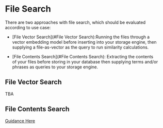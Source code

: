 # File Search

There are two approaches with file search, which should be evaluated according to use case:

- [File Vector Search](#File Vector Search):Running the files through a vector embedding model before inserting into your storage engine, then supplying a file-as-vector as the query to run similarity calculations.

- [File Contents Search](#File Contents Search): Extracting the contents of your files before storing in your database then supplying terms and/or phrases as queries to your storage engine.


## File Vector Search

TBA

## File Contents Search

[Guidance Here](https://github.com/esteininger/atlas-search-guide/tree/master/patterns/13-file-search)
